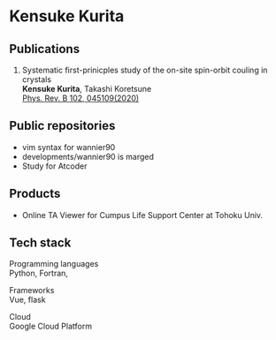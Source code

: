# Kensuke Kurita

## Publications
1. Systematic first-prinicples study of the on-site spin-orbit couling in crystals\
**Kensuke Kurita**, Takashi Koretsune\
[Phys. Rev. B 102, 045109(2020)](https://journals.aps.org/prb/abstract/10.1103/PhysRevB.102.045109)

## Public repositories
- vim syntax for wannier90
- developments/wannier90 is marged
- Study for Atcoder

## Products
- Online TA Viewer for  Cumpus Life Support Center at Tohoku Univ.

## Tech stack
Programming languages\
Python, Fortran, 

Frameworks\
Vue, flask

Cloud\
Google Cloud Platform


